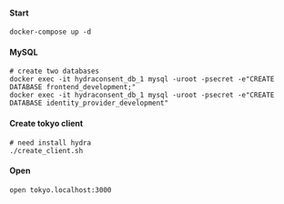 #### Start
```
docker-compose up -d
```

#### MySQL 
```
# create two databases
docker exec -it hydraconsent_db_1 mysql -uroot -psecret -e"CREATE DATABASE frontend_development;"
docker exec -it hydraconsent_db_1 mysql -uroot -psecret -e"CREATE DATABASE identity_provider_development"
```

#### Create tokyo client
```
# need install hydra
./create_client.sh
```

#### Open
```
open tokyo.localhost:3000
```
